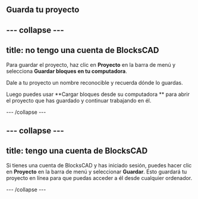 ## Guarda tu proyecto

--- collapse ---
---
title: no tengo una cuenta de BlocksCAD
---

Para guardar el proyecto, haz clic en **Proyecto** en la barra de menú y selecciona **Guardar bloques en tu computadora**.

Dale a tu proyecto un nombre reconocible y recuerda dónde lo guardas.

Luego puedes usar **Cargar bloques desde su computadora ** para abrir el proyecto que has guardado y continuar trabajando en él.

--- /collapse ---

--- collapse ---
---
title: tengo una cuenta de BlocksCAD
---

Si tienes una cuenta de BlocksCAD y has iniciado sesión, puedes hacer clic en **Proyecto** en la barra de menú y seleccionar **Guardar**. Esto guardará tu proyecto en línea para que puedas acceder a él desde cualquier ordenador.

--- /collapse ---


 
